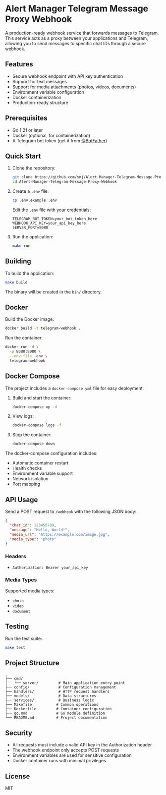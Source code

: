 # Alert Manager Telegram Message Proxy Webhook

A production-ready webhook service that forwards messages to Telegram. This service acts as a proxy between your applications and Telegram, allowing you to send messages to specific chat IDs through a secure webhook.

## Features

- Secure webhook endpoint with API key authentication
- Support for text messages
- Support for media attachments (photos, videos, documents)
- Environment variable configuration
- Docker containerization
- Production-ready structure

## Prerequisites

- Go 1.21 or later
- Docker (optional, for containerization)
- A Telegram bot token (get it from [@BotFather](https://t.me/BotFather))

## Quick Start

1. Clone the repository:
   ```bash
   git clone https://github.com/smj/Alert-Manager-Telegram-Message-Proxy-Webhook.git
   cd Alert-Manager-Telegram-Message-Proxy-Webhook
   ```

2. Create a `.env` file:
   ```bash
   cp .env.example .env
   ```
   Edit the `.env` file with your credentials:
   ```
   TELEGRAM_BOT_TOKEN=your_bot_token_here
   WEBHOOK_API_KEY=your_api_key_here
   SERVER_PORT=8080
   ```

3. Run the application:
   ```bash
   make run
   ```

## Building

To build the application:
```bash
make build
```

The binary will be created in the `bin/` directory.

## Docker

Build the Docker image:
```bash
docker build -t telegram-webhook .
```

Run the container:
```bash
docker run -d \
  -p 8080:8080 \
  --env-file .env \
  telegram-webhook
```

## Docker Compose

The project includes a `docker-compose.yml` file for easy deployment:

1. Build and start the container:
   ```bash
   docker-compose up -d
   ```

2. View logs:
   ```bash
   docker-compose logs -f
   ```

3. Stop the container:
   ```bash
   docker-compose down
   ```

The docker-compose configuration includes:
- Automatic container restart
- Health checks
- Environment variable support
- Network isolation
- Port mapping

## API Usage

Send a POST request to `/webhook` with the following JSON body:

```json
{
  "chat_id": 123456789,
  "message": "Hello, World!",
  "media_url": "https://example.com/image.jpg",
  "media_type": "photo"
}
```

### Headers

- `Authorization: Bearer your_api_key`

### Media Types

Supported media types:
- `photo`
- `video`
- `document`

## Testing

Run the test suite:
```bash
make test
```

## Project Structure

```
.
├── cmd/
│   └── server/         # Main application entry point
├── config/             # Configuration management
├── handlers/           # HTTP request handlers
├── models/             # Data structures
├── services/           # Business logic
├── Makefile           # Common operations
├── Dockerfile         # Container configuration
├── go.mod             # Go module definition
└── README.md          # Project documentation
```

## Security

- All requests must include a valid API key in the Authorization header
- The webhook endpoint only accepts POST requests
- Environment variables are used for sensitive configuration
- Docker container runs with minimal privileges

## License

MIT 